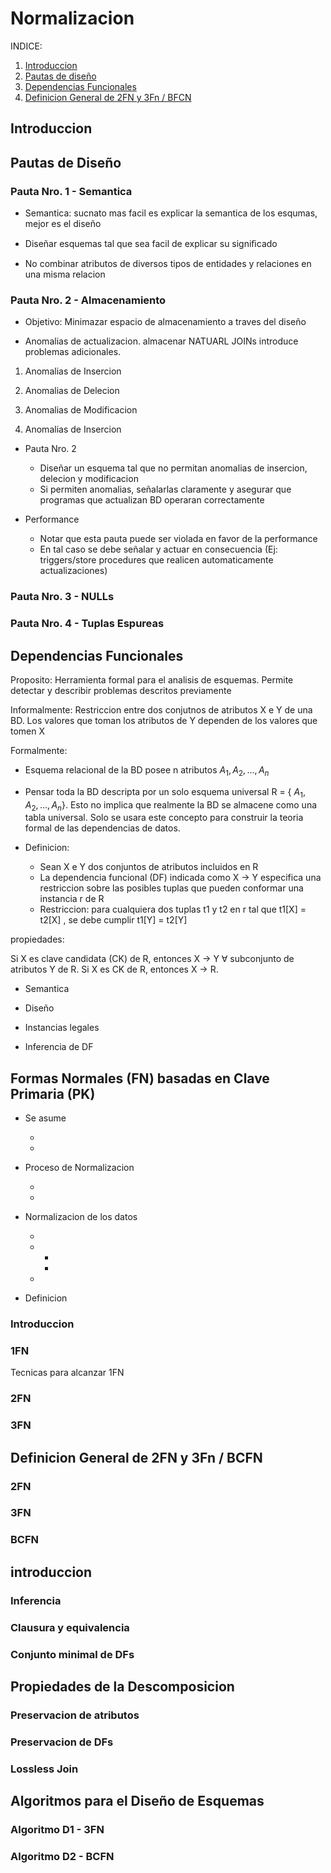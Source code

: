 # Normalizacion

INDICE:

1. [Introduccion](#introduccion)
2. [Pautas de diseño](#pautas-de-diseño)
3. [Dependencias Funcionales](#dependencias-funcionales)
4. [Definicion General de 2FN y 3Fn / BFCN](#definicion-general-de-2fn-y-3fn--bcfn)

## Introduccion

## Pautas de Diseño

### Pauta Nro. 1 - Semantica

- Semantica: sucnato mas facil es explicar la semantica de los esqumas, mejor es el diseño

- Diseñar esquemas tal que sea facil de explicar su signiﬁcado

- No combinar atributos de diversos tipos de entidades y relaciones en una misma relacion

### Pauta Nro. 2 - Almacenamiento

- Objetivo: Minimazar espacio de almacenamiento a traves del diseño

- Anomalias de actualizacion. almacenar NATUARL JOINs introduce problemas adicionales.

1. Anomalias de Insercion

2. Anomalias de Delecion

3. Anomalias de Modificacion

4. Anomalias de Insercion

- Pauta Nro. 2

  - Diseñar un esquema tal que no permitan anomalias de insercion, delecion y modificacion
  - Si permiten anomalias, señalarlas claramente y asegurar que programas que actualizan BD operaran correctamente

- Performance
  - Notar que esta pauta puede ser violada en favor de la performance
  - En tal caso se debe señalar y actuar en consecuencia (Ej: triggers/store procedures que realicen automaticamente actualizaciones)

### Pauta Nro. 3 - NULLs

### Pauta Nro. 4 - Tuplas Espureas

## Dependencias Funcionales

Proposito: Herramienta formal para el analisis de esquemas. Permite detectar y describir problemas descritos previamente

Informalmente: Restriccion entre dos conjutnos de atributos X e Y de una BD. Los valores que toman los atributos de Y dependen de los valores que tomen X

Formalmente:

- Esquema relacional de la BD posee n atributos $A_1, A_2, ..., A_n$
- Pensar toda la BD descripta por un solo esquema universal R = { $A_1, A_2, ..., A_n$}. Esto no implica que realmente la BD se almacene como una tabla universal. Solo se usara este concepto para construir la teoria formal de las dependencias de datos.

- Definicion:
  - Sean X e Y dos conjuntos de atributos incluidos en R
  - La dependencia funcional (DF) indicada como X -> Y especifica una restriccion sobre las posibles tuplas que pueden conformar una instancia r de R
  - Restriccion: para cualquiera dos tuplas t1 y t2 en r tal que t1[X] = t2[X] , se debe cumplir t1[Y] = t2[Y]

propiedades:

Si X es clave candidata (CK) de R, entonces X → Y ∀
subconjunto de atributos Y de R.
Si X es CK de R, entonces X → R.

- Semantica

- Diseño

- Instancias legales

- Inferencia de DF

## Formas Normales (FN) basadas en Clave Primaria (PK)

- Se asume

  -
  -

- Proceso de Normalizacion

  -
  -

- Normalizacion de los datos

  -
  - -
    -
  -

- Definicion

### Introduccion

### 1FN

Tecnicas para alcanzar 1FN

### 2FN

### 3FN

## Definicion General de 2FN y 3Fn / BCFN

### 2FN

### 3FN

### BCFN

## introduccion

### Inferencia

### Clausura y equivalencia

### Conjunto minimal de DFs

## Propiedades de la Descomposicion

### Preservacion de atributos

### Preservacion de DFs

### Lossless Join

## Algoritmos para el Diseño de Esquemas

### Algoritmo D1 - 3FN

### Algoritmo D2 - BCFN
